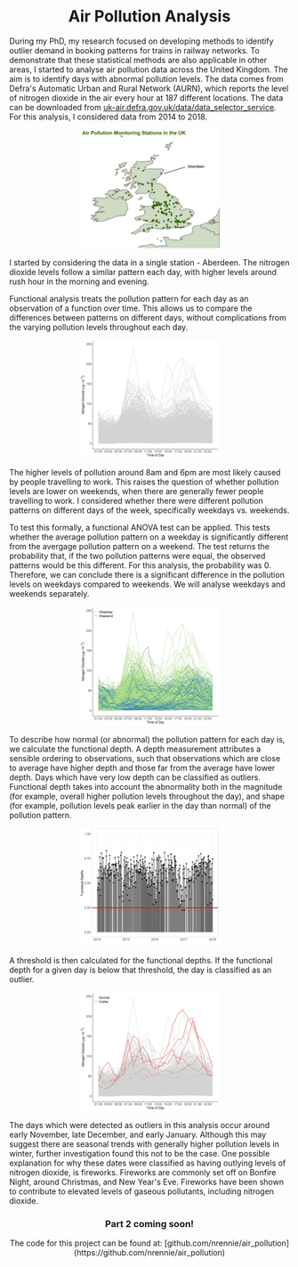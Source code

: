 <h1 align="center">
Air Pollution Analysis
</h1>

During my PhD, my research focused on developing methods to identify outlier demand in booking patterns for trains in railway networks. To demonstrate that these statistical methods are also applicable in other areas, I started to analyse air pollution data across the United Kingdom. The aim is to identify days with abnormal pollution levels. The data comes from Defra's Automatic Urban and Rural Network (AURN), which reports the level of nitrogen dioxide in the air every hour at 187 different locations. The data can be downloaded from [uk-air.defra.gov.uk/data/data_selector_service](https://uk-air.defra.gov.uk/data/data_selector_service). For this analysis, I considered data from 2014 to 2018.

<p align="center">
<img src="https://github.com/nrennie/air_pollution/blob/main/Images/Aberdeen_stations_map.jpg?raw=true" width="50%">
</p>

I started by considering the data in a single station - Aberdeen. The nitrogen dioxide levels follow a similar pattern each day, with higher levels around rush hour in the morning and evening. 

Functional analysis treats the pollution pattern for each day as an observation of a function over time. This allows us to compare the differences between patterns on different days, without complications from the varying pollution levels throughout each day.

<p align="center">
<img src="https://github.com/nrennie/air_pollution/blob/main/Images/Aberdeen.jpg?raw=true" width="50%">
</p>

The higher levels of pollution around 8am and 6pm are most likely caused by people travelling to work. This raises the question of whether pollution levels are lower on weekends, when there are generally fewer people travelling to work. I considered whether there were different pollution patterns on different days of the week, specifically weekdays vs. weekends. 

To test this formally, a functional ANOVA test can be applied. This tests whether the average pollution pattern on a weekday is significantly different from the avergage pollution pattern on a weekend. The test returns the probability that, if the two pollution patterns were equal, the observed patterns would be this different. For this analysis, the probability was 0. Therefore, we can conclude there is a significant difference in the pollution levels on weekdays compared to weekends. We will analyse weekdays and weekends separately. 

<p align="center">
<img src="https://github.com/nrennie/air_pollution/blob/main/Images/Aberdeen_weekend.jpg?raw=true" width="50%">
</p>

To describe how normal (or abnormal) the pollution pattern for each day is, we calculate the functional depth. A depth measurement attributes a sensible ordering to observations, such that observations which are close to average have higher depth and those far from the average have lower depth. Days which have very low depth can be classified as outliers. Functional depth takes into account the abnormality both in the magnitude (for example, overall higher pollution levels throughout the day), and shape (for example, pollution levels peak earlier in the day than normal) of the pollution pattern.

<p align="center">
<img src="https://github.com/nrennie/air_pollution/blob/main/Images/Aberdeen_depths_weekend.jpg?raw=true" width="50%">
</p>

A threshold is then calculated for the functional depths. If the functional depth for a given day is below that threshold, the day is classified as an outlier.

<p align="center">
<img src="https://github.com/nrennie/air_pollution/blob/main/Images/Aberdeen_outliers.jpg?raw=true" width="50%">
</p>

The days which were detected as outliers in this analysis occur around early November, late December, and early January. Although this may suggest there are seasonal trends with generally higher pollution levels in winter, further investigation found this not to be the case. One possible explanation	for why these dates were classified as having outlying levels of nitrogen dioxide, is fireworks. Fireworks are commonly set off on Bonfire Night, around Christmas, and New Year's Eve. Fireworks have been shown to contribute to elevated levels of gaseous pollutants, including nitrogen dioxide.

<h3 align="center"> 
Part 2 coming soon!
</h3> 

<div align="center"> 
The code for this project can be found at: [github.com/nrennie/air_pollution](https://github.com/nrennie/air_pollution) 
</div>

